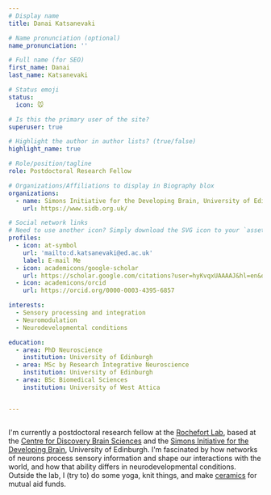 ```yaml
---
# Display name
title: Danai Katsanevaki

# Name pronunciation (optional)
name_pronunciation: ''

# Full name (for SEO)
first_name: Danai
last_name: Katsanevaki

# Status emoji
status:
  icon: 🐭

# Is this the primary user of the site?
superuser: true

# Highlight the author in author lists? (true/false)
highlight_name: true

# Role/position/tagline
role: Postdoctoral Research Fellow

# Organizations/Affiliations to display in Biography blox
organizations:
  - name: Simons Initiative for the Developing Brain, University of Edinburgh
    url: https://www.sidb.org.uk/

# Social network links
# Need to use another icon? Simply download the SVG icon to your `assets/media/icons/` folder.
profiles:
  - icon: at-symbol
    url: 'mailto:d.katsanevaki@ed.ac.uk'
    label: E-mail Me
  - icon: academicons/google-scholar
    url: https://scholar.google.com/citations?user=hyKvqxUAAAAJ&hl=en&oi=ao
  - icon: academicons/orcid
    url: https://orcid.org/0000-0003-4395-6857

interests:
  - Sensory processing and integration 
  - Neuromodulation
  - Neurodevelopmental conditions

education:
  - area: PhD Neuroscience
    institution: University of Edinburgh
  - area: MSc by Research Integrative Neuroscience
    institution: University of Edinburgh
  - area: BSc Biomedical Sciences
    institution: University of West Attica


---
```


## 

I'm currently a postdoctoral research fellow at the [Rochefort Lab](https://rochefortlab.co.uk/), based at the [Centre for Discovery Brain Sciences](https://discovery-brain-sciences.ed.ac.uk/) and the [Simons Initiative for the Developing Brain](https://www.sidb.org.uk/), University of Edinburgh. I'm fascinated by how networks of neurons process sensory information and shape our interactions with the world, and how that ability differs in neurodevelopmental conditions. 
Outside the lab, I (try to) do some yoga, knit things, and make [ceramics](https://www.instagram.com/pilos__ceramics/) for mutual aid funds.
